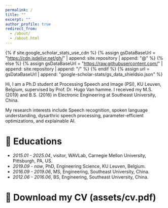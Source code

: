 ```yaml
---
permalink: /
title: ""
excerpt: ""
author_profile: true
redirect_from: 
  - /about/
  - /about.html
---
```


{% if site.google_scholar_stats_use_cdn %}
{% assign gsDataBaseUrl = "https://cdn.jsdelivr.net/gh/" | append: site.repository | append: "@" %}
{% else %}
{% assign gsDataBaseUrl = "https://raw.githubusercontent.com/" | append: site.repository | append: "/" %}
{% endif %}
{% assign url = gsDataBaseUrl | append: "google-scholar-stats/gs_data_shieldsio.json" %}

<span class='anchor' id='about-me'></span>

Hi, I am a Ph.D student at Processing Speech and Image (PSI), KU Leuven, Belgium, supervised by Prof. Dr. Hugo Van hamme. I received my M.S. (2019) and B.S. (2016) in Electronic Engineering at Southeast University, China.

My research interests include Speech recognition, spoken language understanding, dysarthric speech processing, parameter-efficient optimizations, and explainable AI.

# 📖 Educations
- *2015.01 - 2025.04*, visitor, WAVLab, Carnegie Mellon University, Pittsburgh, PA, US.
- *2019.09 - now*, PhD, Engineering Science, KU Leuven, Belgium. 
- *2016.09 - 2019.06*, MS, Engineering, Southeast University, China.
- *2012.06 - 2016.06*, BS, Engineering, Southeast University, China. 

# 📄 Download my CV (assets/cv.pdf)
